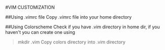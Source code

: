 #VIM CUSTOMIZATION

##Using .vimrc file
Copy .vimrc file into your home directory

##Using Colorscheme
Check if you have .vim directory in home dir, if you haven't you can create one using
> mkdir .vim
Copy colors directory into .vim directory

